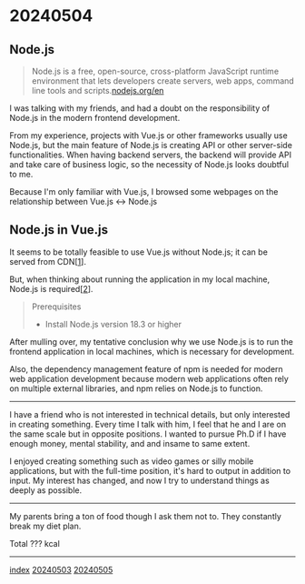 <head><meta name="viewport" content="width=device-width, initial-scale=1.0, user-scalable=yes" /></head>

# 20240504

## Node.js

> Node.js is a free, open-source, cross-platform JavaScript runtime environment that lets developers create servers, web apps, command line tools and scripts.[nodejs.org/en](https://nodejs.org/en)

I was talking with my friends, and had a doubt on the responsibility of Node.js in the modern frontend development.

From my experience, projects with Vue.js or other frameworks usually use Node.js, but the main feature of Node.js is creating API or other server-side functionalities. When having backend servers, the backend will provide API and take care of business logic, so the necessity of Node.js looks doubtful to me.

Because I\'m only familiar with Vue.js, I browsed some webpages on the relationship between Vue.js <-> Node.js

## Node.js in Vue.js

It seems to be totally feasible to use Vue.js without Node.js; it can be served from CDN[[1](https://vuejs.org/guide/quick-start#using-vue-from-cdn)].

But, when thinking about running the application in my local machine, Node.js is required[[2](https://vuejs.org/guide/quick-start#creating-a-vue-application)].

> Prerequisites
> - Install Node.js version 18.3 or higher

After mulling over, my tentative conclusion why we use Node.js is to run the frontend application in local machines, which is necessary for development. 

Also, the dependency management feature of npm is needed for modern web application development because modern web applications often rely on multiple external libraries, and npm relies on Node.js to function.

---

I have a friend who is not interested in technical details, but only interested in creating something. Every time I talk with him, I feel that he and I are on the same scale but in opposite positions. I wanted to pursue Ph.D if I have enough money, mental stability, and and insame to same extent.

I enjoyed creating something such as video games or silly mobile applications, but with the full-time position, it\'s hard to output in addition to input. My interest has changed, and now I try to understand things as deeply as possible.

---

My parents bring a ton of food though I ask them not to. They constantly break my diet plan.

Total ??? kcal

---

[index](../../index.html)
[20240503](20240503.html)
[20240505](20240505.html)
